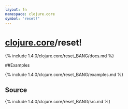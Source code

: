 ```yaml
---
layout: fn
namespace: clojure.core
symbol: "reset!"
---
```


# [clojure.core](../)/reset!

{% include 1.4.0/clojure.core/reset_BANG/docs.md %}

##Examples

{% include 1.4.0/clojure.core/reset_BANG/examples.md %}
## Source
{% include 1.4.0/clojure.core/reset_BANG/src.md %}

